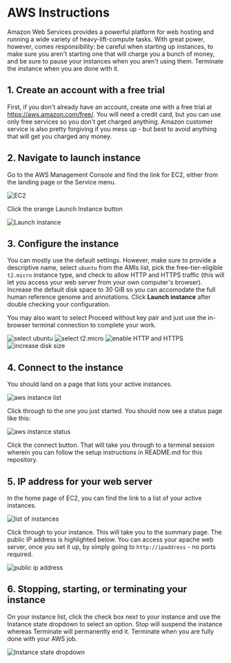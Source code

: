 # AWS Instructions

Amazon Web Services provides a powerful platform for web hosting and running a wide variety of heavy-lift-compute tasks. With great power, however, comes responsibility: be careful when starting up instances, to make sure you aren't starting one that will charge you a bunch of money, and be sure to pause your instances when you aren't using them. Terminate the instance when you are done with it.

## 1. Create an account with a free trial
First, if you don't already have an account, create one with a free trial at https://aws.amazon.com/free/. You will need a credit card, but you can use only free services so you don't get charged anything. Amazon customer service is also pretty forgiving if you mess up - but best to avoid anything that will get you charged any money.

## 2. Navigate to launch instance
Go to the AWS Management Console and find the link for EC2, either from the landing page or the Service menu.

![EC2](./screenshots/Screen%20Shot%202024-10-29%20at%203.46.15%20PM.png)

Click the orange Launch Instance button

![Launch instance](./screenshots/Screen%20Shot%202024-10-29%20at%203.47.45%20PM.png)

## 3. Configure the instance
You can mostly use the default settings. However, make sure to provide a descriptive name, select `ubuntu` from the AMIs list, pick the free-tier-eligible `t2.micro` instance type, and check to allow HTTP and HTTPS traffic (this will let you access your web server from your own computer's browser). Increase the default disk space to 30 GiB so you can accomodate the full human reference genome and annotations. Click **Launch instance** after double checking your configuration.

You may also want to select Proceed without key pair and just use the in-browser terminal connection to complete your work.

![select ubuntu](./screenshots/Screen%20Shot%202024-10-29%20at%202.10.40%20PM.png)
![select t2.micro](./screenshots/Screen%20Shot%202024-10-29%20at%202.10.59%20PM.png)
![enable HTTP and HTTPS](./screenshots/Screen%20Shot%202024-10-29%20at%202.11.10%20PM.png)
![increase disk size](./screenshots/Screen%20Shot%202024-10-29%20at%202.11.19%20PM.png)

## 4. Connect to the instance
You should land on a page that lists your active instances. 

![aws instance list](./screenshots/Screen%20Shot%202024-10-29%20at%202.13.25%20PM.png)

Click through to the one you just started. You should now see a status page like this:

![aws instance status](./screenshots/Screen%20Shot%202024-10-29%20at%202.13.16%20PM.png)

Click the connect button. That will take you through to a terminal session wherein you can follow the setup instructions in README.md for this repository.

## 5. IP address for your web server

In the home page of EC2, you can find the link to a list of your active instances.

![list of instances](./screenshots/Screen%20Shot%202024-10-29%20at%204.35.29%20PM.png)

Click through to your instance. This will take you to the summary page. The public IP address is highlighted below. You can access your apache web server, once you set it up, by simply going to `http://ipaddress` - no ports required.

![public ip address](./screenshots/Screen%20Shot%202024-10-29%20at%202.53.28%20PM.png)

## 6. Stopping, starting, or terminating your instance

On your instance list, click the check box next to your instance and use the Instance state dropdown to select an option. Stop will suspend the instance whereas Terminate will permanently end it. Terminate when you are fully done with your AWS job.

![Instance state dropdown](./screenshots/Screen%20Shot%202024-10-29%20at%204.03.40%20PM.png)
